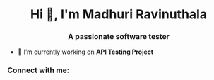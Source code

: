 <h1 align="center">Hi 👋, I'm Madhuri Ravinuthala</h1>
<h3 align="center">A passionate software tester</h3>

- 🔭 I’m currently working on **API Testing Project**

<h3 align="left">Connect with me:</h3>
<p align="left">
</p>

